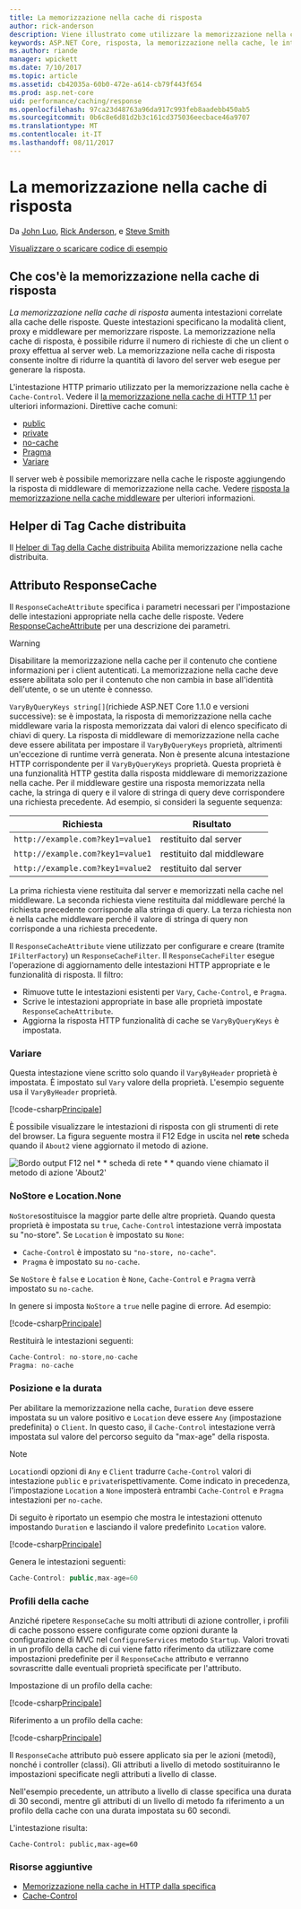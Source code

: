 ```yaml
---
title: La memorizzazione nella cache di risposta
author: rick-anderson
description: Viene illustrato come utilizzare la memorizzazione nella cache per ridurre la larghezza di banda e migliorare le prestazioni di risposta.
keywords: ASP.NET Core, risposta, la memorizzazione nella cache, le intestazioni HTTP
ms.author: riande
manager: wpickett
ms.date: 7/10/2017
ms.topic: article
ms.assetid: cb42035a-60b0-472e-a614-cb79f443f654
ms.prod: asp.net-core
uid: performance/caching/response
ms.openlocfilehash: 97ca23d48763a96da917c993feb8aadebb450ab5
ms.sourcegitcommit: 0b6c8e6d81d2b3c161cd375036eecbace46a9707
ms.translationtype: MT
ms.contentlocale: it-IT
ms.lasthandoff: 08/11/2017
---
```

# <a name="response-caching"></a>La memorizzazione nella cache di risposta

Da [John Luo](https://github.com/JunTaoLuo), [Rick Anderson](https://twitter.com/RickAndMSFT), e [Steve Smith](http://ardalis.com)

[Visualizzare o scaricare codice di esempio](https://github.com/aspnet/Docs/tree/master/aspnetcore/performance/caching/response/sample)

## <a name="what-is-response-caching"></a>Che cos'è la memorizzazione nella cache di risposta

*La memorizzazione nella cache di risposta* aumenta intestazioni correlate alla cache delle risposte. Queste intestazioni specificano la modalità client, proxy e middleware per memorizzare risposte. La memorizzazione nella cache di risposta, è possibile ridurre il numero di richieste di che un client o proxy effettua al server web. La memorizzazione nella cache di risposta consente inoltre di ridurre la quantità di lavoro del server web esegue per generare la risposta. 

L'intestazione HTTP primario utilizzato per la memorizzazione nella cache è `Cache-Control`. Vedere il [la memorizzazione nella cache di HTTP 1.1](https://tools.ietf.org/html/rfc7234#section-5.2) per ulteriori informazioni. Direttive cache comuni:

* [public](https://tools.ietf.org/html/rfc7234#section-5.2.2.5)
* [private](https://tools.ietf.org/html/rfc7234#section-5.2.2.6)
* [no-cache](https://tools.ietf.org/html/rfc7234#section-5.2.1.4)
* [Pragma](https://tools.ietf.org/html/rfc7234#section-5.4)
* [Variare](https://tools.ietf.org/html/rfc7231#section-7.1.4)

Il server web è possibile memorizzare nella cache le risposte aggiungendo la risposta di middleware di memorizzazione nella cache. Vedere [risposta la memorizzazione nella cache middleware](middleware.md) per ulteriori informazioni.

## <a name="distributed-cache-tag-helper"></a>Helper di Tag Cache distribuita

Il [Helper di Tag della Cache distribuita](xref:mvc/views/tag-helpers/builtin-th/DistributedCacheTagHelper) Abilita memorizzazione nella cache distribuita.


## <a name="responsecache-attribute"></a>Attributo ResponseCache

Il `ResponseCacheAttribute` specifica i parametri necessari per l'impostazione delle intestazioni appropriate nella cache delle risposte. Vedere [ResponseCacheAttribute](https://docs.microsoft.com/aspnet/core/api/microsoft.aspnetcore.mvc.responsecacheattribute) per una descrizione dei parametri.

>[!WARNING]
> Disabilitare la memorizzazione nella cache per il contenuto che contiene informazioni per i client autenticati. La memorizzazione nella cache deve essere abilitata solo per il contenuto che non cambia in base all'identità dell'utente, o se un utente è connesso.

`VaryByQueryKeys string[]`(richiede ASP.NET Core 1.1.0 e versioni successive): se è impostata, la risposta di memorizzazione nella cache middleware varia la risposta memorizzata dai valori di elenco specificato di chiavi di query. La risposta di middleware di memorizzazione nella cache deve essere abilitata per impostare il `VaryByQueryKeys` proprietà, altrimenti un'eccezione di runtime verrà generata. Non è presente alcuna intestazione HTTP corrispondente per il `VaryByQueryKeys` proprietà. Questa proprietà è una funzionalità HTTP gestita dalla risposta middleware di memorizzazione nella cache. Per il middleware gestire una risposta memorizzata nella cache, la stringa di query e il valore di stringa di query deve corrispondere una richiesta precedente. Ad esempio, si consideri la seguente sequenza:

| Richiesta          | Risultato |
| ----------------- | ------------ | 
| `http://example.com?key1=value1` | restituito dal server |
| `http://example.com?key1=value1` | restituito dal middleware |
| `http://example.com?key1=value2` | restituito dal server |

La prima richiesta viene restituita dal server e memorizzati nella cache nel middleware. La seconda richiesta viene restituita dal middleware perché la richiesta precedente corrisponde alla stringa di query. La terza richiesta non è nella cache middleware perché il valore di stringa di query non corrisponde a una richiesta precedente. 

Il `ResponseCacheAttribute` viene utilizzato per configurare e creare (tramite `IFilterFactory`) un `ResponseCacheFilter`. Il `ResponseCacheFilter` esegue l'operazione di aggiornamento delle intestazioni HTTP appropriate e le funzionalità di risposta. Il filtro:

* Rimuove tutte le intestazioni esistenti per `Vary`, `Cache-Control`, e `Pragma`. 
* Scrive le intestazioni appropriate in base alle proprietà impostate `ResponseCacheAttribute`. 
* Aggiorna la risposta HTTP funzionalità di cache se `VaryByQueryKeys` è impostata.

### <a name="vary"></a>Variare

Questa intestazione viene scritto solo quando il `VaryByHeader` proprietà è impostata. È impostato sul `Vary` valore della proprietà. L'esempio seguente usa il `VaryByHeader` proprietà.

[!code-csharp[Principale](response/sample/Controllers/HomeController.cs?name=snippet_VaryByHeader&highlight=1)]

È possibile visualizzare le intestazioni di risposta con gli strumenti di rete del browser. La figura seguente mostra il F12 Edge in uscita nel **rete** scheda quando il `About2` viene aggiornato il metodo di azione. 

![Bordo output F12 nel * * scheda di rete * * quando viene chiamato il metodo di azione 'About2'](response/_static/vary.png)

### <a name="nostore-and-locationnone"></a>NoStore e Location.None

`NoStore`sostituisce la maggior parte delle altre proprietà. Quando questa proprietà è impostata su `true`, `Cache-Control` intestazione verrà impostata su "no-store". Se `Location` è impostato su `None`:

* `Cache-Control` è impostato su `"no-store, no-cache"`. 
* `Pragma` è impostato su `no-cache`. 

Se `NoStore` è `false` e `Location` è `None`, `Cache-Control` e `Pragma` verrà impostato su `no-cache`.

In genere si imposta `NoStore` a `true` nelle pagine di errore. Ad esempio:

[!code-csharp[Principale](response/sample/Controllers/HomeController.cs?name=snippet1&highlight=1)]

Restituirà le intestazioni seguenti:

```javascript
Cache-Control: no-store,no-cache
Pragma: no-cache
```

### <a name="location-and-duration"></a>Posizione e la durata

Per abilitare la memorizzazione nella cache, `Duration` deve essere impostata su un valore positivo e `Location` deve essere `Any` (impostazione predefinita) o `Client`. In questo caso, il `Cache-Control` intestazione verrà impostata sul valore del percorso seguito da "max-age" della risposta.

> [!NOTE]
> `Location`di opzioni di `Any` e `Client` tradurre `Cache-Control` valori di intestazione `public` e `private`rispettivamente. Come indicato in precedenza, l'impostazione `Location` a `None` imposterà entrambi `Cache-Control` e `Pragma` intestazioni per `no-cache`.

Di seguito è riportato un esempio che mostra le intestazioni ottenuto impostando `Duration` e lasciando il valore predefinito `Location` valore.

[!code-csharp[Principale](response/sample/Controllers/HomeController.cs?name=snippet_duration&highlight=1)]

Genera le intestazioni seguenti:

```javascript
Cache-Control: public,max-age=60
   ```

### <a name="cache-profiles"></a>Profili della cache

Anziché ripetere `ResponseCache` su molti attributi di azione controller, i profili di cache possono essere configurate come opzioni durante la configurazione di MVC nel `ConfigureServices` metodo `Startup`. Valori trovati in un profilo della cache di cui viene fatto riferimento da utilizzare come impostazioni predefinite per il `ResponseCache` attributo e verranno sovrascritte dalle eventuali proprietà specificate per l'attributo.

Impostazione di un profilo della cache:

[!code-csharp[Principale](response/sample/Startup.cs?name=snippet1)] 

Riferimento a un profilo della cache:

[!code-csharp[Principale](response/sample/Controllers/HomeController.cs?name=snippet_controller&highlight=1,4)]

Il `ResponseCache` attributo può essere applicato sia per le azioni (metodi), nonché i controller (classi). Gli attributi a livello di metodo sostituiranno le impostazioni specificate negli attributi a livello di classe.

Nell'esempio precedente, un attributo a livello di classe specifica una durata di 30 secondi, mentre gli attributi di un livello di metodo fa riferimento a un profilo della cache con una durata impostata su 60 secondi.

L'intestazione risulta:

```
Cache-Control: public,max-age=60
   ```

  ### <a name="additional-resources"></a>Risorse aggiuntive

* [Memorizzazione nella cache in HTTP dalla specifica](https://tools.ietf.org/html/rfc7234#section-3)
* [Cache-Control](https://www.w3.org/Protocols/rfc2616/rfc2616-sec14.html#sec14.9)
